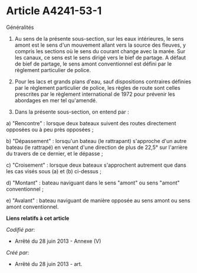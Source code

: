 # Article A4241-53-1

Généralités

1. Au sens de la présente sous-section, sur les eaux intérieures, le sens amont est le sens d'un mouvement allant vers la
source des fleuves, y compris les sections où le sens du courant change avec la marée. Sur les canaux, ce sens est le sens
dirigé vers le bief de partage. A défaut de bief de partage, le sens amont conventionnel est défini par le règlement
particulier de police.

2. Pour les lacs et grands plans d'eau, sauf dispositions contraires définies par le règlement particulier de police, les
règles de route sont celles prescrites par le règlement international de 1972 pour prévenir les abordages en mer tel
qu'amendé.

3. Dans la présente sous-section, on entend par :

a) "Rencontre" : lorsque deux bateaux suivent des routes directement opposées ou à peu près opposées ;

b) "Dépassement" : lorsqu'un bateau (le rattrapant) s'approche d'un autre bateau (le rattrapé) en venant d'une direction de
plus de 22,5° sur l'arrière du travers de ce dernier, et le dépasse ;

c) "Croisement" : lorsque deux bateaux s'approchent autrement que dans les cas visés sous (a) et (b) ci-dessus ;

d) "Montant" : bateau naviguant dans le sens "amont" ou sens "amont" conventionnel ;

e) "Avalant" : bateau naviguant de manière opposée au sens amont ou sens amont conventionnel.

**Liens relatifs à cet article**

_Codifié par_:

  - Arrêté du 28 juin 2013 -  Annexe (V)

_Créé par_:

  - Arrêté du 28 juin 2013 - art.
